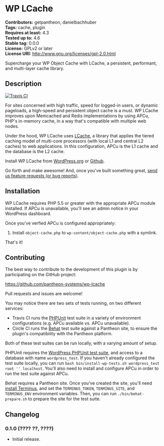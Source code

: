 # WP LCache #
**Contributors:** getpantheon, danielbachhuber  
**Tags:** cache, plugin  
**Requires at least:** 4.3  
**Tested up to:** 4.6  
**Stable tag:** 0.0.0  
**License:** GPLv2 or later  
**License URI:** http://www.gnu.org/licenses/gpl-2.0.html  

Supercharge your WP Object Cache with LCache, a persistent, performant, and multi-layer cache library.

## Description ##

[![Travis CI](https://travis-ci.org/pantheon-systems/wp-lcache.svg?branch=master)](https://travis-ci.org/pantheon-systems/wp-lcache)

For sites concerned with high traffic, speed for logged-in users, or dynamic pageloads, a high-speed and persistent object cache is a must. WP LCache improves upon Memcached and Redis implementations by using APCu, PHP's in-memory cache, in a way that's compatible with multiple web nodes.

Under the hood, WP LCache uses [LCache](https://github.com/lcache/lcache), a library that applies the tiered caching model of multi-core processors (with local L1 and central L2 caches) to web applications. In this configuration, APCu is the L1 cache and the database is the L2 cache.

Install WP LCache from [WordPress.org](https://wordpress.org/plugins/wp-lcache/) or [Github](https://github.com/pantheon-systems/wp-lcache).

Go forth and make awesome! And, once you've built something great, [send us feature requests (or bug reports)](https://github.com/pantheon-systems/wp-lcache/issues).

## Installation ##

WP LCache requires PHP 5.5 or greater with the appropriate APCu module installed. If APCu is unavailable, you'll see an admin notice in your WordPress dashboard.

Once you've verfied APCu is configured appropriately:

1. Install `object-cache.php` to `wp-content/object-cache.php` with a symlink.

That's it!

## Contributing ##

The best way to contribute to the development of this plugin is by participating on the GitHub project:

https://github.com/pantheon-systems/wp-lcache

Pull requests and issues are welcome!

You may notice there are two sets of tests running, on two different services:

* Travis CI runs the [PHPUnit](https://phpunit.de/) test suite in a variety of environment configurations (e.g. APCu available vs. APCu unavailable).
* Circle CI runs the [Behat](http://behat.org/) test suite against a Pantheon site, to ensure the plugin's compatibility with the Pantheon platform.

Both of these test suites can be run locally, with a varying amount of setup.

PHPUnit requires the [WordPress PHPUnit test suite](https://make.wordpress.org/core/handbook/testing/automated-testing/phpunit/), and access to a database with name `wordpress_test`. If you haven't already configured the test suite locally, you can run `bash bin/install-wp-tests.sh wordpress_test root '' localhost`. You'll also need to install and configure APCu in order to run the test suite against APCu.

Behat requires a Pantheon site. Once you've created the site, you'll need [install Terminus](https://github.com/pantheon-systems/terminus#installation), and set the `TERMINUS_TOKEN`, `TERMINUS_SITE`, and `TERMINUS_ENV` environment variables. Then, you can run `./bin/behat-prepare.sh` to prepare the site for the test suite.

## Changelog ##

### 0.1.0 (???? ??, ????) ###
* Initial release.
